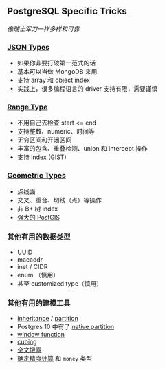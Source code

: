 ## PostgreSQL Specific Tricks

*像瑞士军刀一样多样和可靠*


### [JSON Types](https://www.postgresql.org/docs/9.6/static/datatype-json.html)

- 如果你非要打破第一范式的话
- 基本可以当做 MongoDB 来用
- 支持 array 和 object index
- 实践上，很多编程语言的 driver 支持有限，需要谨慎


### [Range Type](https://www.postgresql.org/docs/9.6/static/rangetypes.html#RANGETYPES-BUILTIN)

- 不用自己去检查 start <= end
- 支持整数、numeric、时间等
- 无穷区间和开闭区间
- 丰富的包含、重叠检测、union 和 intercept 操作
- 支持 index (GIST)


### [Geometric Types](https://www.postgresql.org/docs/9.6/static/datatype-geometric.html)

- 点线面
- 交叉、重合、切线（点）等操作
- 非 B+ 树 index
- [强大的 PostGIS](http://postgis.net/)


### 其他有用的数据类型

- UUID
- macaddr
- inet / CIDR
- enum （慎用）
- 甚至 customized type（慎用）


### 其他有用的建模工具

- [inheritance](https://www.postgresql.org/docs/current/static/ddl-inherit.html) / [partition](https://www.postgresql.org/docs/current/static/ddl-partitioning.html)
- Postgres 10 中有了 [native partition](https://wiki.postgresql.org/wiki/New_in_postgres_10#Native_Partitioning)
- [window function](https://www.postgresql.org/docs/9.6/static/functions-window.html)
- [cubing](https://www.postgresql.org/docs/9.6/static/cube.html)
- [全文搜索](https://www.postgresql.org/docs/9.6/static/textsearch.html)
- [确定精度计算](https://www.postgresql.org/docs/9.6/static/datatype-numeric.html#DATATYPE-NUMERIC-DECIMAL) 和 `money` 类型
